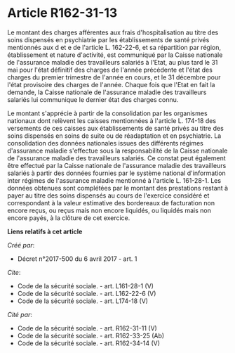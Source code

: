 # Article R162-31-13

Le montant des charges afférentes aux frais d'hospitalisation au titre des soins dispensés en psychiatrie par les
établissements de santé privés mentionnés aux d et e de l'article L. 162-22-6, et sa répartition par région, établissement et
nature d'activité, est communiqué par la Caisse nationale de l'assurance maladie des travailleurs salariés à l'Etat, au plus
tard le 31 mai pour l'état définitif des charges de l'année précédente et l'état des charges du premier trimestre de l'année
en cours, et le 31 décembre pour l'état provisoire des charges de l'année. Chaque fois que l'Etat en fait la demande, la
Caisse nationale de l'assurance maladie des travailleurs salariés lui communique le dernier état des charges connu. 

Le montant s'apprécie à partir de la consolidation par les organismes nationaux dont relèvent les caisses mentionnées à
l'article L. 174-18 des versements de ces caisses aux établissements de santé privés au titre des soins dispensés en soins de
suite ou de réadaptation et en psychiatrie. La consolidation des données nationales issues des différents régimes d'assurance
maladie s'effectue sous la responsabilité de la Caisse nationale de l'assurance maladie des travailleurs salariés. Ce constat
peut également être effectué par la Caisse nationale de l'assurance maladie des travailleurs salariés à partir des données
fournies par le système national d'information inter régimes de l'assurance maladie mentionné à l'article L. 161-28-1. Les
données obtenues sont complétées par le montant des prestations restant à payer au titre des soins dispensés au cours de
l'exercice considéré et correspondant à la valeur estimative des bordereaux de facturation non encore reçus, ou reçus mais
non encore liquidés, ou liquidés mais non encore payés, à la clôture de cet exercice.

**Liens relatifs à cet article**

_Créé par_:

  - Décret n°2017-500 du 6 avril 2017 - art. 1

_Cite_:

  - Code de la sécurité sociale. - art. L161-28-1 (V)
  - Code de la sécurité sociale. - art. L162-22-6 (V)
  - Code de la sécurité sociale. - art. L174-18 (V)

_Cité par_:

  - Code de la sécurité sociale. - art. R162-31-11 (V)
  - Code de la sécurité sociale. - art. R162-33-25 (Ab)
  - Code de la sécurité sociale. - art. R162-34-14 (V)
